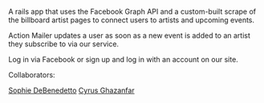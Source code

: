 A rails app that uses the Facebook Graph API and a custom-built scrape of the billboard artist pages to connect users to artists and upcoming events. 

Action Mailer updates a user as soon as a new event is added to an artist they subscribe to via our service. 

Log in via Facebook or sign up and log in with an account on our site. 

Collaborators: 

[Sophie DeBenedetto](https://github.com/SophieDeBenedetto)
[Cyrus Ghazanfar](https://github.com/cyzanfar)
